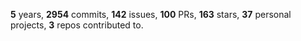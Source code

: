 **5** years, **2954** commits, **142** issues, **100** PRs, **163** stars, **37** personal projects, **3** repos contributed to.
